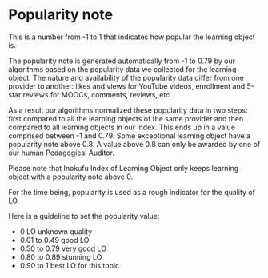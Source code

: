 # Popularity note

This is a number from -1 to 1 that indicates how popular the learning object is.

The popularity note is generated automatically from -1 to 0.79 by our algorithms based on the popularity data we collected for the learning object. The nature and availability of the popularity data differ from one provider to another: likes and views for YouTube videos, enrollment and 5-star reviews for MOOCs, comments, reviews, etc

As a result our algorithms normalized these popularity data in two steps: first compared to all the learning objects of the same provider and then compared to all learning objects in our index. This ends up in a value comprised between -1 and 0.79. Some exceptional learning object have a popularity note above 0.8. A value above 0.8 can only be awarded by one of our human Pedagogical Auditor.

Please note that Inokufu Index of Learning Object only keeps learning object with a popularity note above 0.

For the time being, popularity is used as a rough indicator for the quality of LO.

Here is a guideline to set the popularity value:&#x20;

* 0 LO unknown quality&#x20;
* 0.01 to 0.49 good LO&#x20;
* 0.50 to 0.79 very good LO&#x20;
* 0.80 to 0.89 stunning LO&#x20;
* 0.90 to 1 best LO for this topic
